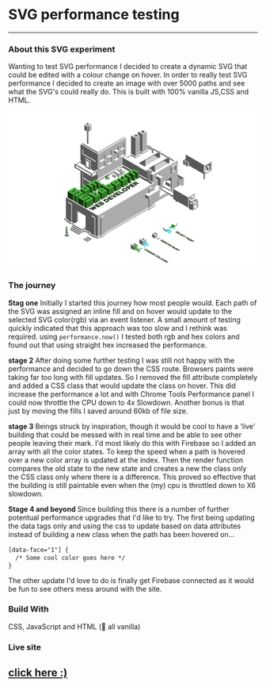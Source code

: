 
# SVG performance testing
****
### **About this SVG experiment**

Wanting to test SVG performance I decided to create a dynamic SVG that could be edited with a colour change on hover. In order to really test SVG performance I decided to create an image with over 5000 paths and see what the SVG's could really do.
This is built with 100% vanilla JS,CSS and HTML.

![](images/clip.gif)

### **The journey**
**Stag one** 
Initially I started this journey how most people would. Each path of the SVG was assigned an inline fill and on hover would update to the selected SVG color(rgb) via an event listener.
A small amount of testing quickly indicated that this approach was too slow and I rethink was required.
using ```performance.now()``` I tested both rgb and hex colors and found out that using straight hex increased the performance.

**stage 2**
After doing some further testing I was still not happy with the performance and decided to go down the CSS route. Browsers paints were taking far too long with fill updates.
So I removed the fill attribute completely and added a CSS class that would update the class on hover.
This did increase the performance a lot and with Chrome Tools Performance panel I could now throttle the CPU down to 4x Slowdown. Another bonus is that just by moving the fills I saved around 60kb of file size.

**stage 3**
Beings struck by inspiration, though it would be cool to have a 'live' building that could be messed with in real time and be able to see other people leaving their mark. I'd most likely do this with Firebase so I added an array with all the color states.
To keep the speed when a path is hovered over a new color array is updated at the index. Then the render function compares the old state to the new state and creates a new the class only the CSS class only where there is a difference.
This proved so effective that the building is still paintable even when the (my) cpu is throttled down to X6 slowdown.

**Stage 4 and beyond**
Since building this there is a number of further potentual performance upgrades that I'd like to try.
The first being updating the data tags only and using the css to update based on data attributes instead of building a new class when the path has been hovered on...
```
[data-face="1"] {
  /* Some cool color goes here */
}
```
The other update I'd love to do is finally get Firebase connected as it would be fun to see others mess around with the site.


### **Build With**
 CSS, JavaScript and HTML (🍦 all vanilla)  

### **Live site**
## [click here :)](https://samseabourn.github.io/SVG-Building-Experiment/)

